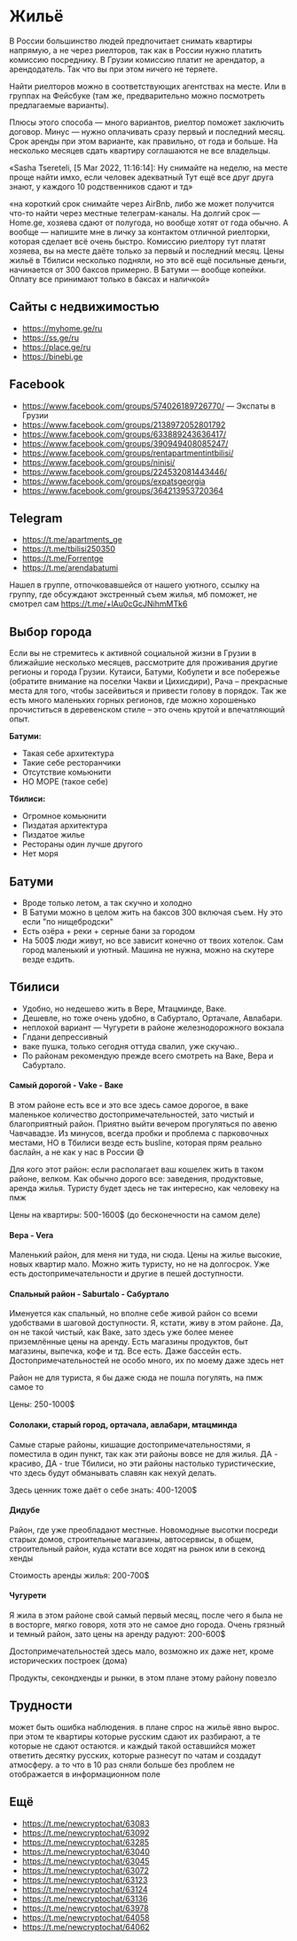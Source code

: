 # Жильё

В России большинство людей предпочитает снимать квартиры напрямую, а не через риелторов, так как в России нужно платить комиссию посреднику. В Грузии комиссию платит не арендатор, а арендодатель. Так что вы при этом ничего не теряете.

Найти риелторов можно в соответствующих агентствах на месте. Или в группах на Фейсбуке (там же, предварительно можно посмотреть предлагаемые варианты).

Плюсы этого способа — много вариантов, риелтор поможет заключить договор. Минус — нужно оплачивать сразу первый и последний месяц. Срок аренды при этом варианте, как правильно, от года и больше. На несколько месяцев сдать квартиру соглашаются не все владельцы.

«Sasha Tsereteli, [5 Mar 2022, 11:16:14]:
Ну снимайте на неделю, на месте проще найти имхо, если человек адекватный
Тут ещё все друг друга знают, у каждого 10 родственников сдают и тд»

«на короткий срок снимайте через AirBnb, либо же может получится что-то найти через местные телеграм-каналы. На долгий срок — Home.ge, хозяева сдают от полугода, но вообще хотят от года обычно. А вообще — напишите мне в личку за контактом отличной риелторки, которая сделает всё очень быстро. Комиссию риелтору тут платят хозяева, вы на месте даёте только за первый и последний месяц. Цены жильё в Тбилиси несколько подняли, но это всё ещё посильные деньги, начинается от 300 баксов примерно. В Батуми — вообще копейки. Оплату все принимают только в баксах и наличкой»

## Сайты с недвижимостью
 * https://myhome.ge/ru
 * https://ss.ge/ru
 * https://place.ge/ru
 * https://binebi.ge  

## Facebook
 * https://www.facebook.com/groups/574026189726770/ — Экспаты в Грузии
 * https://www.facebook.com/groups/2138972052801792 
 * https://www.facebook.com/groups/633889243636417/ 
 * https://www.facebook.com/groups/390949408085247/ 
 * https://www.facebook.com/groups/rentapartmentintbilisi/ 
 * https://www.facebook.com/groups/ninisi/ 
 * https://www.facebook.com/groups/224532081443446/ 
 * https://www.facebook.com/groups/expatsgeorgia 
 * https://www.facebook.com/groups/364213953720364 

## Telegram
* https://t.me/apartments_ge 
* https://t.me/tbilisi250350 
* https://t.me/Forrentge   
* https://t.me/arendabatumi

Нашел в группе, отпочковавшейся от нашего уютного, ссылку на группу, где обсуждают экстренный съем жилья, мб поможет, не смотрел сам https://t.me/+lAu0cGcJNihmMTk6

## Выбор города
Если вы не стремитесь к активной социальной жизни в Грузии в ближайшие несколько месяцев, рассмотрите для проживания другие регионы и города Грузии. Кутаиси, Батуми, Кобулети и все побережье (обратите внимание на поселки Чакви и Цихисдири), Рача – прекрасные места для того, чтобы засейвиться и привести голову в порядок. Так же есть много маленьких горных регионов, где можно хорошенько прочиститься в деревенском стиле – это очень крутой и впечатляющий опыт. 

**Батуми:**
* Такая себе архитектура
* Такие себе ресторанчики
* Отсутствие комьюнити
* НО МОРЕ (такое себе)

**Тбилиси:**
* Огромное комьюнити
* Пиздатая архитектура
* Пиздатое жилье
* Рестораны один лучше другого 
* Нет моря
 
## Батуми
* Вроде только летом, а так скучно и холодно
* В Батуми можно в целом жить на баксов 300 включая съем. Ну это если "по нищебродски"
* Есть озёра + реки + серные бани за городом
* На 500$ люди живут, но все зависит конечно от твоих хотелок. Сам город маленький и уютный. Машина не нужна, можно на скутере везде ездить.

## Тбилиси
* Удобно, но недешево жить в Вере, Мтацминде, Ваке. 
* Дешевле, но тоже очень удобно, в Сабуртало, Ортачале, Авлабари. 
* неплохой вариант — Чугурети в районе железнодорожного вокзала
* Глдани депрессивный
* ваке пушка, только сегодня оттуда свалил, уже скучаю..
* По районам рекомендую прежде всего смотреть на Ваке, Вера и Сабуртало.

#### Самый дорогой - Vake - Ваке 
В этом районе есть все и это все здесь самое дорогое, в ваке маленькое количество достопримечательностей, зато чистый и благоприятный район. Приятно выйти вечером прогуляться по авеню Чавчавадзе. Из минусов, всегда пробки и проблема с парковочных местами, НО в Тбилиси везде есть busline, которая прям реально баслайн, а не как у нас в России 😅

Для кого этот район: если располагает ваш кошелек жить в таком районе, велком. Как обычно дорого все: заведения, продуктовые, аренда жилья. Туристу будет здесь не так интересно, как человеку на пмж

Цены на квартиры: 500-1600$ (до бесконечности на самом деле) 

#### Вера - Vera
Маленький район, для меня ни туда, ни сюда. Цены на жилье высокие, новых квартир мало. Можно жить туристу, но не на долгосрок. Уже есть достопримечательности и другие в пешей доступности.

#### Спальный район - Saburtalo - Сабуртало
Именуется как спальный, но вполне себе живой район со всеми удобствами в шаговой доступности. Я, кстати, живу в этом районе. Да, он не такой чистый, как Ваке, зато здесь уже более менее приземлённые цены на аренду. Есть магазины продуктов, быт магазины, выпечка, кофе и тд. Все есть. Даже бассейн есть. Достопримечательностей не особо много, их по моему даже здесь нет 

Район не для туриста, я бы даже сюда не пошла погулять, на пмж самое то

Цены: 250-1000$

#### Сололаки, старый город, ортачала, авлабари, мтацминда
Самые старые районы, кишащие достопримечательностями,  я поместила в один пункт, так как эти районы вовсе не для жилья. ДА - красиво, ДА - true Тбилиси, но эти районы настолько туристические, что здесь будут обманывать славян как нехуй делать. 

Здесь ценник тоже даёт о себе знать: 400-1200$

#### Дидубе
Район, где уже преобладают местные. Новомодные высотки посреди старых домов, строительные магазины, автосервисы, в общем, строительный район, куда кстати все ходят на рынок или в секонд хенды 

Стоимость аренды жилья: 200-700$
 
#### Чугурети
Я жила в этом районе свой самый первый месяц, после чего я была не в восторге, мягко говоря, хотя это не самое дно города. Очень грязный и темный район, зато цены на аренду радуют: 200-600$

Достопримечательностей здесь мало, возможно их даже нет, кроме исторических построек (дома) 

Продукты, секондхенды и рынки, в этом плане этому району повезло

## Трудности 
может быть ошибка наблюдения. в плане спрос на жильё явно вырос. при этом те квартиры которые русским сдают их разбирают, а те которые не сдают остаются. и каждый такой оставшийся может ответить десятку русских, которые разнесут по чатам и создадут атмосферу. а то что в 10 раз сняли больше без проблем не отображается в информационном поле


## Ещё
* https://t.me/newcryptochat/63083
* https://t.me/newcryptochat/63092
* https://t.me/newcryptochat/63285
* https://t.me/newcryptochat/63040
* https://t.me/newcryptochat/63045
* https://t.me/newcryptochat/63072
* https://t.me/newcryptochat/63123
* https://t.me/newcryptochat/63124
* https://t.me/newcryptochat/63136
* https://t.me/newcryptochat/63978
* https://t.me/newcryptochat/64058
* https://t.me/newcryptochat/64062

